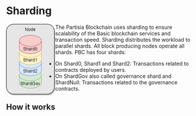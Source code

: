 # Sharding 

<img style="float: left;" src="Sharding.png">

The Partisia Blockchain uses sharding to ensure scalability of the Basic blockchain
services and transaction speed. Sharding distributes the workload to parallel shards.
All block producing nodes operate all shards. 
PBC has four shards:

- On Shard0, Shard1 and Shard2: Transactions related to contracts deployed by users.
- On ShardGov also called governance shard and ShardNull: Transactions related to the governance contracts.  

## How it works 




